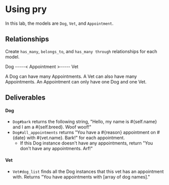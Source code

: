# Using pry

In this lab, the models are `Dog`, `Vet`, and `Appointment`.

## Relationships
Create `has_many`, `belongs_to`, and `has_many through` relationships for each model.

Dog -----< Appointment >----- Vet

A Dog can have many Appointments.
A Vet can also have many Appointments.
An Appointment can only have one Dog and one Vet.

## Deliverables
#### Dog
* `Dog#bark` returns the following string, "Hello, my name is #{self.name} and I am a #{self.breed}. Woof woof!"
* `Dog#all_appointments` returns "You have a #{reason} appointment on #{date} with #{vet.name}. Bark!" for each appointment.
  * If this Dog instance doesn't have any appointments, return "You don't have any appointments. Arf!"

#### Vet
* `Vet#dog_list` finds all the Dog instances that this vet has an appointment with. Returns "You have appointments with [array of dog names]."